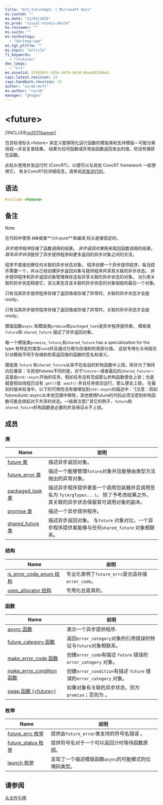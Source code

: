 ```yaml
---
title: "&lt;future&gt; | Microsoft Docs"
ms.custom: ""
ms.date: "12/03/2016"
ms.prod: "visual-studio-dev14"
ms.reviewer: ""
ms.suite: ""
ms.technology: 
  - "devlang-cpp"
ms.tgt_pltfrm: ""
ms.topic: "article"
f1_keywords: 
  - "<future>"
dev_langs: 
  - "C++"
ms.assetid: 2f5830fc-455d-44f9-9e3d-94ea051596a2
caps.latest.revision: 23
caps.handback.revision: 13
author: "corob-msft"
ms.author: "corob"
manager: "ghogen"
---
```

# &lt;future&gt;
[!INCLUDE[vs2017banner](../assembler/inline/includes/vs2017banner.md)]

包含标准标头\<future\> 来定义能够简化运行函数的模版类和支持模版—可能分离线程—并且复查结果。  结果为任何函数或异常由函数返回发出的值，但没有捕获在函数。  
  
 此标头使用并发运行时 \(ConcRT\)，以便可以与其他 ConcRT framework 一起使用它。  有关ConcRT的详细信息，请参阅[并发运行时](../parallel/concrt/concurrency-runtime.md)。  
  
## 语法  
  
```cpp  
#include <future>  
```  
  
## 备注  
  
> [!NOTE]
>  在代码中使用 **\/clr**或者**\/clr:pure**来编译,标头是被锁定的。  
  
 *异步提供程序*存储了函数调用的结果。  *异步返回对象*用来取回函数调用的结果。   *联系异步状态*提供了异步提供程序和更多返回的异步对象之间的交流。  
  
 程序不直接创建任何关联的异步状态对象。  程序创建一个异步提供程序，每当控件需要一个，并从已经创建异步返回对象与提供程序共享其关联的异步状态。  异步提供程序和异步返回对象管理保存这些共享关联的异步状态的对象。  当引用关联的异步状态释放它，该元素包含该关联的异步状态的对象销毁的最后一个对象。  
  
 只有当其异步提供程序存储了返回值或存储了异常时，关联的异步状态才会是 *ready*。  
  
 只有当其异步提供程序存储了返回值或存储了异常时，关联的异步状态才会是 *ready*。  
  
 模版函数`async` 和模版类`promise`和`packaged_task`是异步程序提供者。  模板类`future`和 `shared_future` 描述了异步返回对象。  
  
 每一个模版类`promise`, `future`,和`shared_future` has a specialization for the type 有特定的类型`void`并且通过引用为存储和检索部分值。  这些专用化与母版仅针对模板不同于存储和检索返回值的函数的签名和语义。  
  
 模版类 `future` 和`shared_future`从来不在各自的析构函数中上锁，除非为了保持向后兼容：与其他futures不同的是，对于`future`—或者最后的`shared_future`—这是由`std::async`开始的任务，假如任务没有完成那么析构函数便会上锁；也是就是假如线程仍没有`.get()`或 `.wait()` 并且任务依旧运行，那么便会上锁。  在最初的版本标准中，以下的可用性没有被增加到`std::async`的描述中：“\[注意：假如future从std::async从本地范围中移除，其他使用future的代码必须注意到析构函数可能会锁起对于共享的状态。—结束注意\]"其它的例子，`future`和`shared_future`析构函数是必要的并且保证从不上锁。  
  
## 成员  
  
### 类  
  
|Name|说明|  
|----------|--------|  
|[future 类](../standard-library/future-class.md)|描述异步返回对象。|  
|[future\_error 类](../standard-library/future-error-class.md)|描述一个能够管理`future`对象并且能够由类型方法抛出的异常对象。|  
|[packaged\_task 类](../standard-library/packaged-task-class.md)|描述异步程序提供者是一个调用包装器并且调用签名为 `Ty(ArgTypes...)`。  除了予考虑结果之外，其关联的异步状态保留其可调用对象的副本。|  
|[promise 类](../standard-library/promise-class.md)|描述一个异步提供程序。|  
|[shared\_future 类](../standard-library/shared-future-class.md)|描述异步返回对象。  与`future` 对象对比，一个异步程序提供者能够与任何`shared_future` 对象相联系。|  
  
### 结构  
  
|Name|说明|  
|----------|--------|  
|[is\_error\_code\_enum 结构](../standard-library/is-error-code-enum-structure.md)|专业化表明了`future_errc`是合适存储`error_code`。|  
|[uses\_allocator 结构](../standard-library/uses-allocator-structure.md)|专用化总是真的。|  
  
### 函数  
  
|Name|说明|  
|----------|--------|  
|[async 函数](../Topic/async%20Function.md)|表示一个异步提供程序.|  
|[future\_category 函数](../Topic/future_category%20Function.md)|返回`error_category`对象的引用错误的特征与`future`对象相联系。|  
|[make\_error\_code 函数](../Topic/make_error_code%20Function.md)|创建`error_code`有描述 `future` 错误的`error_category` 对象。|  
|[make\_error\_condition 函数](../Topic/make_error_condition%20Function.md)|创建`error_condition`有描述 `future` 错误的`error_category` 对象。|  
|[swap 函数 \(\<future\>\)](../Topic/swap%20Function%20\(%3Cfuture%3E\).md)|如果对象有关联的异步状态，则为 `promise`；否则为 。|  
  
### 枚举  
  
|Name|说明|  
|----------|--------|  
|[future\_errc 枚举](../Topic/future_errc%20Enumeration.md)|提供由`future_error`类支持的符号名错误 。|  
|[future\_status 枚举](../Topic/future_status%20Enumeration.md)|提供符号名对于一个可以返回计时等待函数原因。|  
|[launch 枚举](../Topic/launch%20Enumeration.md)|呈现了一个描述模版函数`async`的可能模式的位掩码类型。|  
  
## 请参阅  
 [头文件引用](../standard-library/cpp-standard-library-header-files.md)